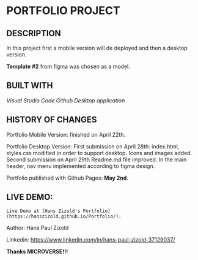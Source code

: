 # PORTFOLIO PROJECT

## DESCRIPTION
In this project first a mobile version will de deployed and then a desktop version.

**Template #2** from figma was chosen as a model.

## BUILT WITH
*Visual Studio Code*
*Github Desktop application*

## HISTORY OF CHANGES
Portfolio Mobile Version: finished on April 22th.

Portfolio Desktop Version: 
    First submission on April 28th: 
        index.html, styles.css modified in order to support desktop. Icons and images added.
    Second submission on April 29th
        Readme.md file improved.
        In the main header, nav menu implemented according to figma design.

Portfolio published with Github Pages: **May 2nd**.

## LIVE DEMO: 
    Live Demo at [Hans Zizold's Portfolio](https://hanszizold.github.io/Portfolio/).

Author: Hans Paul Zizold

Linkedin: https://www.linkedin.com/in/hans-paul-zizold-37129037/

**Thanks MICROVERSE!!!**
